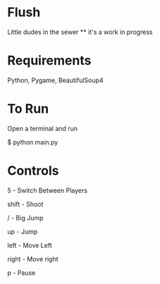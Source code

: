 Flush
=====

Little dudes in the sewer
** it's a work in progress


Requirements
=====

Python, Pygame, BeautifulSoup4


To Run
=====

Open a terminal and run

$ python main.py


Controls
=====

5       - Switch Between Players

shift   - Shoot

/       - Big Jump

up      - Jump

left    - Move Left

right   - Move right

p       - Pause

